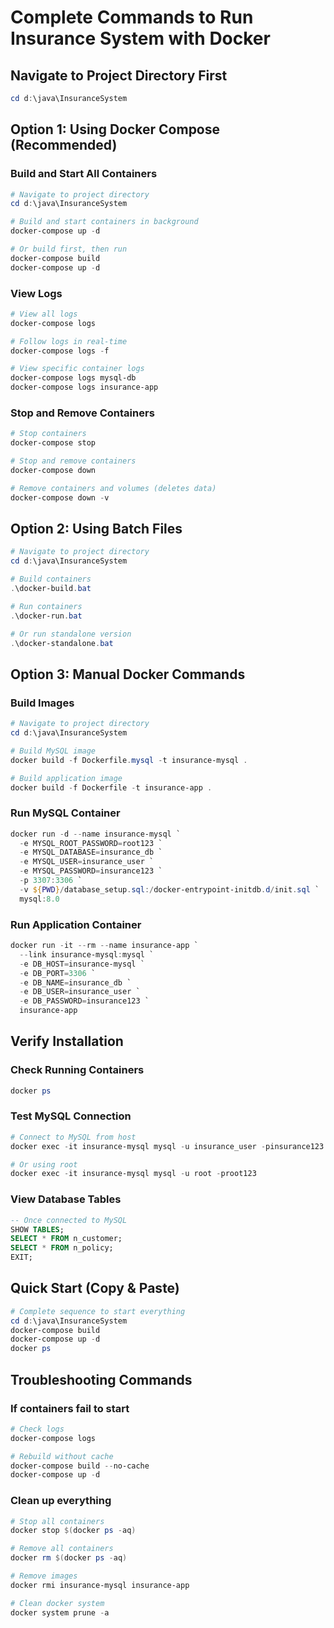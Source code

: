 # Complete Commands to Run Insurance System with Docker

## Navigate to Project Directory First
```powershell
cd d:\java\InsuranceSystem
```

## Option 1: Using Docker Compose (Recommended)

### Build and Start All Containers
```powershell
# Navigate to project directory
cd d:\java\InsuranceSystem

# Build and start containers in background
docker-compose up -d

# Or build first, then run
docker-compose build
docker-compose up -d
```

### View Logs
```powershell
# View all logs
docker-compose logs

# Follow logs in real-time
docker-compose logs -f

# View specific container logs
docker-compose logs mysql-db
docker-compose logs insurance-app
```

### Stop and Remove Containers
```powershell
# Stop containers
docker-compose stop

# Stop and remove containers
docker-compose down

# Remove containers and volumes (deletes data)
docker-compose down -v
```

## Option 2: Using Batch Files

```powershell
# Navigate to project directory
cd d:\java\InsuranceSystem

# Build containers
.\docker-build.bat

# Run containers
.\docker-run.bat

# Or run standalone version
.\docker-standalone.bat
```

## Option 3: Manual Docker Commands

### Build Images
```powershell
# Navigate to project directory
cd d:\java\InsuranceSystem

# Build MySQL image
docker build -f Dockerfile.mysql -t insurance-mysql .

# Build application image
docker build -f Dockerfile -t insurance-app .
```

### Run MySQL Container
```powershell
docker run -d --name insurance-mysql `
  -e MYSQL_ROOT_PASSWORD=root123 `
  -e MYSQL_DATABASE=insurance_db `
  -e MYSQL_USER=insurance_user `
  -e MYSQL_PASSWORD=insurance123 `
  -p 3307:3306 `
  -v ${PWD}/database_setup.sql:/docker-entrypoint-initdb.d/init.sql `
  mysql:8.0
```

### Run Application Container
```powershell
docker run -it --rm --name insurance-app `
  --link insurance-mysql:mysql `
  -e DB_HOST=insurance-mysql `
  -e DB_PORT=3306 `
  -e DB_NAME=insurance_db `
  -e DB_USER=insurance_user `
  -e DB_PASSWORD=insurance123 `
  insurance-app
```

## Verify Installation

### Check Running Containers
```powershell
docker ps
```

### Test MySQL Connection
```powershell
# Connect to MySQL from host
docker exec -it insurance-mysql mysql -u insurance_user -pinsurance123 insurance_db

# Or using root
docker exec -it insurance-mysql mysql -u root -proot123
```

### View Database Tables
```sql
-- Once connected to MySQL
SHOW TABLES;
SELECT * FROM n_customer;
SELECT * FROM n_policy;
EXIT;
```

## Quick Start (Copy & Paste)

```powershell
# Complete sequence to start everything
cd d:\java\InsuranceSystem
docker-compose build
docker-compose up -d
docker ps
```

## Troubleshooting Commands

### If containers fail to start
```powershell
# Check logs
docker-compose logs

# Rebuild without cache
docker-compose build --no-cache
docker-compose up -d
```

### Clean up everything
```powershell
# Stop all containers
docker stop $(docker ps -aq)

# Remove all containers
docker rm $(docker ps -aq)

# Remove images
docker rmi insurance-mysql insurance-app

# Clean docker system
docker system prune -a
```
